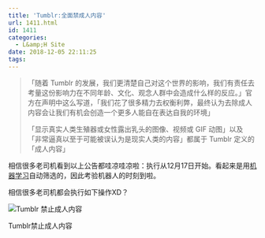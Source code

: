 ```yaml
---
title: 'Tumblr:全面禁成人内容'
url: 1411.html
id: 1411
categories:
  - L&amp;H Site
date: 2018-12-05 22:11:25
tags:
---
```


> 「随着 Tumblr 的发展，我们更清楚自己对这个世界的影响，我们有责任去考量这份影响力在不同年龄、文化、观念人群中会造成什么样的反应。」官方在声明中这么写道，「我们花了很多精力去权衡利弊，最终认为去除成人内容会让我们有机会创造一个更多人能自在表达自我的环境」
> 
> 「显示真实人类生殖器或女性露出乳头的图像、视频或 GIF 动图」以及「非常逼真以至于可能被误认为是现实人类的内容」都属于 Tumblr 定义的「成人内容」

相信很多老司机看到以上公告都哇凉哇凉啦：执行从12月17日开始。看起来是用[机器学习](https://www.l2h.site/category/machine-learning/)自动筛选的，因此考验机器人的时刻到啦。

相信很多老司机都会执行如下操作XD？

![Tumblr 禁止成人内容](http://pic.l2h.site/IMG_20181205_220300-663x1024.jpg)

Tumblr禁止成人内容